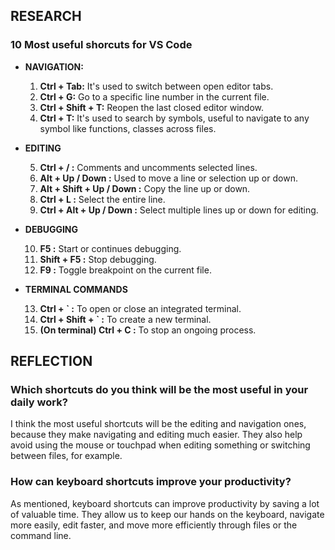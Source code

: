 ## RESEARCH

### 10 Most useful shorcuts for VS Code

- **NAVIGATION:**
    1. **Ctrl + Tab:** It's used to switch between open editor tabs.
    2. **Ctrl + G:** Go to a specific line number in the current file.
    3. **Ctrl + Shift + T:** Reopen the last closed editor window.
    4. **Ctrl + T:** It's used to search by symbols, useful to navigate to any symbol like functions, classes across files.

- **EDITING**

    5. **Ctrl + / :** Comments and uncomments selected lines.
    6. **Alt + Up / Down :** Used to move a line or selection up or down.
    7. **Alt + Shift + Up / Down :** Copy the line up or down.
    8. **Ctrl + L :** Select the entire line.
    9. **Ctrl + Alt + Up / Down :** Select multiple lines up or down for editing.

- **DEBUGGING**

    10. **F5 :** Start or continues debugging.
    11. **Shift + F5 :** Stop debugging.
    12. **F9 :** Toggle breakpoint on the current file.

- **TERMINAL COMMANDS**

    13. **Ctrl + ` :** To open or close an integrated terminal.
    14. **Ctrl + Shift + ` :** To create a new terminal.
    15. **(On terminal) Ctrl + C :** To stop an ongoing process.


## REFLECTION

### Which shortcuts do you think will be the most useful in your daily work?

I think the most useful shortcuts will be the editing and navigation ones, because they make navigating and editing much easier. They also help avoid using the mouse or touchpad when editing something or switching between files, for example.

### How can keyboard shortcuts improve your productivity?

As mentioned, keyboard shortcuts can improve productivity by saving a lot of valuable time. They allow us to keep our hands on the keyboard, navigate more easily, edit faster, and move more efficiently through files or the command line.


